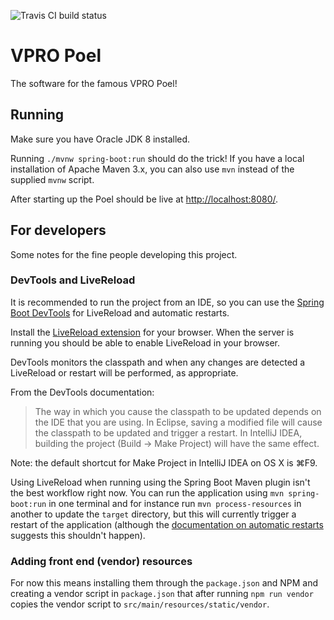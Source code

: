 ![Travis CI build status](https://travis-ci.org/vpro/poel.svg?branch=master)

# VPRO Poel

The software for the famous VPRO Poel!

## Running

Make sure you have Oracle JDK 8 installed.

Running `./mvnw spring-boot:run` should do the trick! If you have a local
installation of Apache Maven 3.x, you can also use `mvn` instead of the
supplied `mvnw` script.

After starting up the Poel should be live at
[http://localhost:8080/](http://localhost:8080/).

## For developers

Some notes for the fine people developing this project.

### DevTools and LiveReload

It is recommended to run the project from an IDE, so you can use the [Spring
Boot DevTools](https://docs.spring.io/spring-boot/docs/current/reference/html/using-boot-devtools.html)
for LiveReload and automatic restarts.

Install the [LiveReload extension](http://livereload.com/extensions/) for
your browser. When the server is running you should be able to enable
LiveReload in your browser.

DevTools monitors the classpath and when any changes are detected a LiveReload
or restart will be performed, as appropriate.

From the DevTools documentation:

> The way in which you cause the classpath to be updated depends on the IDE
> that you are using. In Eclipse, saving a modified file will cause the
> classpath to be updated and trigger a restart. In IntelliJ IDEA, building the
> project (Build → Make Project) will have the same effect.

Note: the default shortcut for Make Project in IntelliJ IDEA on OS X is ⌘F9.

Using LiveReload when running using the Spring Boot Maven plugin isn't the best
workflow right now. You can run the application using `mvn spring-boot:run` in
one terminal and for instance run `mvn process-resources` in another to update
the `target` directory, but this will currently trigger a restart of the
application (although the [documentation on automatic restarts](https://docs.spring.io/spring-boot/docs/current/reference/html/using-boot-devtools.html#using-boot-devtools-restart-exclude)
suggests this shouldn't happen).

### Adding front end (vendor) resources

For now this means installing them through the `package.json` and NPM and creating
a vendor script in `package.json` that after running `npm run vendor` copies the
vendor script to `src/main/resources/static/vendor`.
